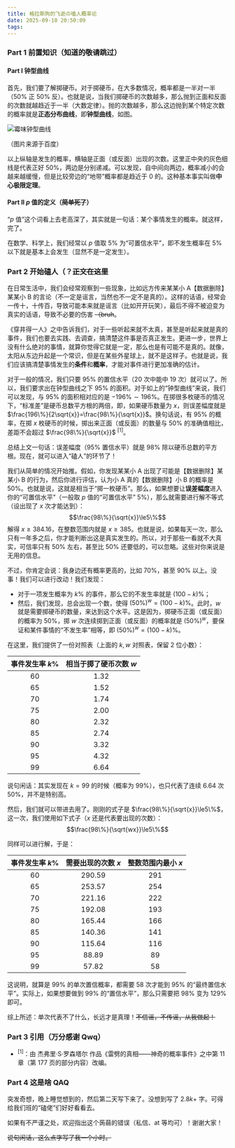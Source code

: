 ```yaml
---
title: 格拉斯狗的飞逝の嗑人概率论
date: 2025-09-10 20:50:09
tags:
---
```

### Part 1 前置知识（知道的~~敬请~~跳过）
#### Part I 钟型曲线
首先，我们要了解掷硬币。对于掷硬币，在大多数情况，概率都是一半对一半（$50\%$ 正 $50\%$ 反）。也就是说，当我们掷硬币的次数越多，那么抛到正面和反面的次数就越趋近于一半（大数定律）。抛的次数越多，那么这边抛到某个特定次数的概率就是**正态分布曲线**，即**钟型曲线**，如图。

![霉味钟型曲线](https://cdn.luogu.com.cn/upload/image_hosting/dl1j9jom.png)

（图片来源于百度）

以上纵轴是发生的概率，横轴是正面（或反面）出现的次数。这里正中央的灰色细线是代表正好 $50\%$，两边是分别递减。可以发现，自中间向两边，概率减小的会越来越缓慢，但是比较旁边的“地带”概率都是趋近于 $0$ 的。这种基本事实叫做**中心极限定理**。
#### Part II $p$ 值的定义（~~简单死了~~）
“$p$ 值”这个词看上去老高深了，其实就是一句话：某个事情发生的概率。就这样，完了。

在数学、科学上，我们经常以 $p$ 值取 $5\%$ 为“可置信水平”，即不发生概率在 $5\%$ 以下就是基本上会发生（显然不是一定发生）。
### Part 2 开始磕人（？~~正文在这里~~
在日常生活中，我们会经常观察到一些现象，比如远方传来某某小 A【数据删除】某某小 B 的言论（不一定是谣言，当然也不一定不是真的）。这样的话语，经常会一传十，十传百，导致可能本来就是谣言（比如开开玩笑），最后不得不被迫变为真实的话语，导致不必要的伤害 ~~（bruh~~。

《穿井得一人》之中告诉我们，对于一些听起来就不太真，甚至是听起来就是真的事件，我们也要去实践、去调查，搞清楚这件事是否真正发生。更进一步，世界上没有什么绝对的事情，就算你觉得它就是一定，那么也是有可能不是真的。就像，太阳从东边升起是一个常识，但是在某些外星球上，就不是这样子。也就是说，我们应该搞清楚事情发生的**条件**和**概率**，才能对事件进行更加准确的估计。

对于一般的情况，我们只要 $95\%$ 的置信水平（$20$ 次中能中 $19$ 次）就可以了。所以，我们要求出在钟型曲线之下 $95\%$ 的面积。对于如上的“钟型曲线”来说，我们可以发现，与 $95\%$ 的面积相对应的是 $-196\%\sim196\%$。在掷很多枚硬币的情况下，“标准差”是硬币总数平方根的两倍，即，如果硬币数量为 $x$，则误差幅度就是 $\frac{196\%}{2\sqrt{x}}=\frac{98\%}{\sqrt{x}}$。换句话说，有 $95\%$ 的概率，在掷 $x$ 枚硬币的时候，掷出来正面（或反面）的数量与 $50\%$ 的准确值相比，差距不会超过 $\frac{98\%}{\sqrt{x}}$ $^{[1]}$。

总结上文一句话：误差幅度（$95\%$ 置信水平）就是 $98\%$ 除以硬币总数的平方根。现在，就可以进入“磕人”的环节了！

我们从简单的情况开始推。假如，你发现某某小 A 出现了可能是【数据删除】某某小 B 的行为，然后你进行评估，认为小 A 真的【数据删除】小 B 的概率是 $50\%$。也就是说，这就是相当于“掷一枚硬币”。那么，如果想要让**误差幅度**进入你的“可置信水平”（一般取 $p$ 值的“可置信水平” $5\%$），那么就需要进行解不等式（设出现了 $x$ 次才能达到）：
$$\frac{98\%}{\sqrt{x}}\le5\%$$
解得 $x\ge384.16$，在整数范围内就是 $x\ge 385$。也就是说，如果每天一次，那么只有一年多之后，你才能判断出这是真实发生的。所以，对于那些一看就不大真实，可信率只有 $50\%$ 左右，甚至比 $50\%$ 还要低的，可以忽略。这些对你来说是无用的信息。

不过，你肯定会说：我身边还有概率更高的，比如 $70\%$，甚至 $90\%$ 以上。没事！我们可以进行改动！我们发现：
+ 对于一项发生概率为 $k\%$ 的事件，那么它的不发生率就是 $(100-k)\%$；
+ 然后，我们发现，总会出现一个数，使得 $(50\%)^w=(100-k)\%$。此时，$w$ 就是需要掷硬币的数量，来达到这个水平。这是因为，掷硬币正面（或反面）的概率为 $50\%$，掷 $w$ 次连续掷到正面（或反面）的概率就是 $(50\%)^w$，要保证和某件事情的“不发生率”相等，即 $(50\%)^w=(100-k)\%$。

在这里，我们提供了一份对照表（上面的 $k,w$ 对照表，保留 $2$ 位小数）：

|事件发生率 $k\%$|相当于掷了硬币次数 $w$|
|:-:|:-:|
|$60$|$1.32$|
|$65$|$1.52$|
|$70$|$1.74$|
|$75$|$2.00$|
|$80$|$2.32$|
|$85$|$2.74$|
|$90$|$3.32$|
|$95$|$4.32$|
|$99$|$6.64$|

说句闲话：其实发现在 $k=99$ 的时候（概率为 $99\%$），也只代表了连续 $6.64$ 次 $50\%$，并不是特别高。

然后，我们就可以带进去用了。刚刚的式子是 $\frac{98\%}{\sqrt{x}}\le5\%$，这一次，我们使用如下式子（$x$ 还是代表要出现的次数）：
$$\frac{98\%}{\sqrt{wx}}\le5\%$$

同样可以进行解，于是：

|事件发生率 $k\%$|需要出现的次数 $x$|整数范围内最小 $x$|
|:-:|:-:|:-:|
|$60$|$290.59$|$291$|
|$65$|$253.57$|$254$|
|$70$|$221.16$|$222$|
|$75$|$192.08$|$193$|
|$80$|$165.44$|$166$|
|$85$|$140.36$|$141$|
|$90$|$115.64$|$116$|
|$95$|$88.89$|$89$|
|$99$|$57.82$|$58$|

这说明，就算是 $99\%$ 的单次置信概率，都需要 $58$ 次才能到 $95\%$ 的“最终置信水平”。实际上，如果想要做到 $99\%$ 的“置信水平”，那么只需要把 $98\%$ 变为 $129\%$ 即可。

综上所述：单次代表不了什么，长远才是真理！~~不信谣，不传谣，从我做起！~~
### Part 3 引用（万分感谢 Qwq）
+ $^{[1]}$：由 杰弗里·S·罗森塔尔 作品《雷劈的真相——神奇的概率事件》之中第 $11$ 章（第 $177$ 页的部分内容）改编。
### Part 4 这是啥 QAQ
突发奇想，晚上睡觉想到的，然后第二天写下来了。没想到写了 $2.8k+$ 字。可得给我们班的“磕佬”们好好看看去。

如果有不严谨之处，欢迎指出这个蒟蒻的错误（私信、at 等均可）！谢谢大家！

~~说句闲话，这么点字写了我一个小时。~~